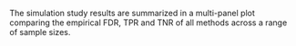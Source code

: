 The simulation study results are summarized in a multi-panel plot comparing the
empirical FDR, TPR and TNR of all methods across a range of sample sizes.
